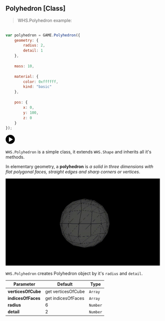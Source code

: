 <h2 class="ws" id="polyhedron">Polyhedron [Class]</h2>

> WHS.Polyhedron example: 

```javascript

var polyhedron = GAME.Polyhedron({
    geometry: {
        radius: 2,
        detail: 1
    },

    mass: 10,

    material: {
        color: 0xffffff,
        kind: "basic"
    },

    pos: {
        x: 0,
        y: 100,
        z: 0
    }
});

```

<div id="polyhedron_ex" class="example output">
    <div class="splash" onclick="Polyhedron_example.start()">
        <img src="images/play.png" width="30" height="30">
    </div>
    <div class="actions">
        <i class="fa fa-pause"></i>
        <i class="fa fa-repeat" onclick="reset_mesh(polyhedron);  polyhedron.position.set(0, 100, 0);"></i>
    </div>
</div>

`WHS.Polyhedron` is a simple class, it extends `WHS.Shape` and inherits all it's methods.

In elementary geometry, a **polyhedron** is *a solid in three dimensions with flat polygonal faces, straight edges and sharp corners or vertices*.

<img src="images/shapes/polyhedron.gif" alt="rendered polyhedron">

`WHS.Polyhedron` creates Polyhedron object by it's `radius` and `detail`.

Parameter         |       Default        | Type      | 
----------------- | -------------------- | --------- | 
**verticesOfCube**| get verticesOfCube   | `Array`   |
**indicesOfFaces**| get indicesOfFaces   | `Array`   |
**radius**        | 6                    | `Number`  |
**detail**        | 2                    | `Number`  | 

<script src="https://gist.github.com/sasha240100/d821cc016863b6d71266.js"></script>